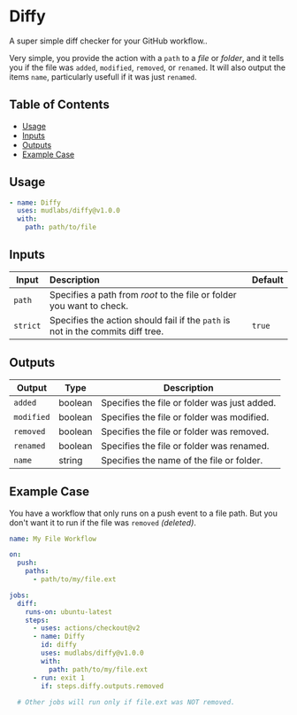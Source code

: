# Diffy
A super simple diff checker for your GitHub workflow..


Very simple, you provide the action with a `path` to a _file_ or _folder_, and it tells you if the file was `added`, `modified`, `removed`, or `renamed`. It will also output the items `name`, particularly usefull if it was just `renamed`.

## Table of Contents
- [Usage](#usage)
- [Inputs](#inputs)
- [Outputs](#outputs)
- [Example Case](#example-case)


## Usage
```yaml
- name: Diffy
  uses: mudlabs/diffy@v1.0.0
  with:
    path: path/to/file   
```

## Inputs
| Input | Description | Default |
| --- | :--- | --- |
| `path` | Specifies a path from _root_ to the file or folder you want to check. | |
| `strict` | Specifies the action should fail if the `path` is not in the commits diff tree. | `true` |

## Outputs
| Output | Type | Description |
| --- | --- | --- |
| `added` | boolean | Specifies the file or folder was just added. |
| `modified` | boolean | Specifies the file or folder was modified. |
| `removed` | boolean | Specifies the file or folder was removed. |
| `renamed` | boolean | Specifies the file or folder was renamed. |
| `name` | string | Specifies the name of the file or folder. |

## Example Case
You have a workflow that only runs on a push event to a file path. But you don't want it to run if the file was `removed` _(deleted)_.

```yaml
name: My File Workflow

on:
  push:
    paths:
      - path/to/my/file.ext

jobs:
  diff:
    runs-on: ubuntu-latest
    steps:
      - uses: actions/checkout@v2
      - name: Diffy
        id: diffy
        uses: mudlabs/diffy@v1.0.0
        with:
          path: path/to/my/file.ext
      - run: exit 1
        if: steps.diffy.outputs.removed
  
  # Other jobs will run only if file.ext was NOT removed.
```
